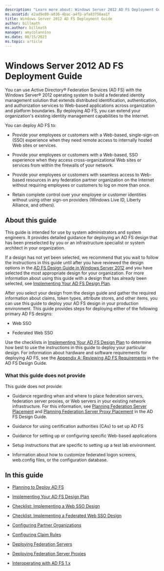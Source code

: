 ```yaml
---
description: "Learn more about: Windows Server 2012 AD FS Deployment Guide"
ms.assetid: e2ad9e80-a036-4bac-a4fb-afa83756aa1f
title: Windows Server 2012 AD FS Deployment Guide
author: billmath
ms.author: billmath
manager: amycolannino
ms.date: 08/15/2023
ms.topic: article
---
```


# Windows Server 2012 AD FS Deployment Guide


You can use Active Directory&reg; Federation Services \(AD FS\) with the Windows Server&reg; 2012 operating system to build a federated identity management solution that extends distributed identification, authentication, and authorization services to Web\-based applications across organization and platform boundaries. By deploying AD FS, you can extend your organization's existing identity management capabilities to the Internet.

You can deploy AD FS to:

-   Provide your employees or customers with a Web\-based, single\-sign\-on \(SSO\) experience when they need remote access to internally hosted Web sites or services.

-   Provide your employees or customers with a Web\-based, SSO experience when they access cross\-organizational Web sites or services from within the firewalls of your network.

-   Provide your employees or customers with seamless access to Web\-based resources in any federation partner organization on the Internet without requiring employees or customers to log on more than once.

-   Retain complete control over your employee or customer identities without using other sign\-on providers \(Windows Live ID, Liberty Alliance, and others\).

## About this guide
This guide is intended for use by system administrators and system engineers. It provides detailed guidance for deploying an AD FS design that has been preselected by you or an infrastructure specialist or system architect in your organization.

If a design has not yet been selected, we recommend that you wait to follow the instructions in this guide until after you have reviewed the design options in the [AD FS Design Guide in Windows Server 2012](../design/ad-fs-design-guide-in-windows-server-2012.md) and you have selected the most appropriate design for your organization. For more information about using this guide with a design that has already been selected, see [Implementing Your AD FS Design Plan](Implementing-Your-AD-FS-Design-Plan.md).

After you select your design from the design guide and gather the required information about claims, token types, attribute stores, and other items, you can use this guide to deploy your AD FS design in your production environment. This guide provides steps for deploying either of the following primary AD FS designs:

-   Web SSO

-   Federated Web SSO

Use the checklists in [Implementing Your AD FS Design Plan](Implementing-Your-AD-FS-Design-Plan.md) to determine how best to use the instructions in this guide to deploy your particular design. For information about hardware and software requirements for deploying AD FS, see the [Appendix A: Reviewing AD FS Requirements](/previous-versions/windows/it-pro/windows-server-2012-R2-and-2012/ff678034(v=ws.11)) in the AD FS Design Guide.

### What this guide does not provide
This guide does not provide:

-   Guidance regarding when and where to place federation servers, federation server proxies, or Web servers in your existing network infrastructure. For this information, see [Planning Federation Server Placement](../design/planning-federation-server-placement.md) and [Planning Federation Server Proxy Placement](../design/planning-federation-server-proxy-placement.md) in the AD FS Design Guide.

-   Guidance for using certification authorities \(CAs\) to set up AD FS

-   Guidance for setting up or configuring specific Web\-based applications

-   Setup instructions that are specific to setting up a test lab environment.

-   Information about how to customize federated logon screens, web.config files, or the configuration database.

## In this guide

-   [Planning to Deploy AD FS](Planning-to-Deploy-AD-FS.md)

-   [Implementing Your AD FS Design Plan](Implementing-Your-AD-FS-Design-Plan.md)

-   [Checklist: Implementing a Web SSO Design](Checklist--Implementing-a-Web-SSO-Design.md)

-   [Checklist: Implementing a Federated Web SSO Design](Checklist--Implementing-a-Federated-Web-SSO-Design.md)

-   [Configuring Partner Organizations](Configuring-Partner-Organizations.md)

-   [Configuring Claim Rules](Configuring-Claim-Rules.md)

-   [Deploying Federation Servers](Deploying-Federation-Servers.md)

-   [Deploying Federation Server Proxies](Deploying-Federation-Server-Proxies.md)

-   [Interoperating with AD FS 1.x](Interoperating-with-AD-FS-1.x.md)
